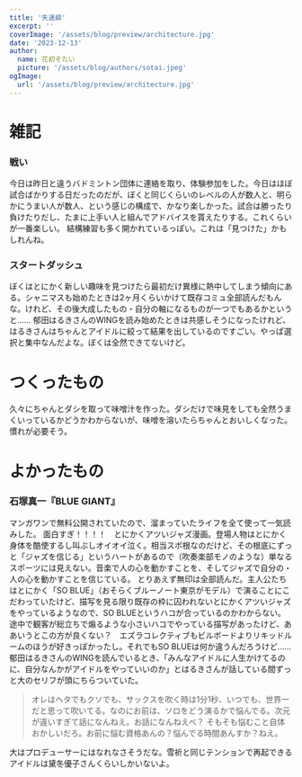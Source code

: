 ```yaml
---
title: '失速癖'
excerpt: ''
coverImage: '/assets/blog/preview/architecture.jpg'
date: '2023-12-13'
author:
  name: 花初そたい
  picture: '/assets/blog/authors/sotai.jpeg'
ogImage:
  url: '/assets/blog/preview/architecture.jpg'
---
```

# 雑記
### 戦い
今日は昨日と違うバドミントン団体に連絡を取り、体験参加をした。今日はほぼ試合ばかりする日だったのだが、ぼくと同じくらいのレベルの人が数人と、明らかにうまい人が数人、という感じの構成で、かなり楽しかった。試合は勝ったり負けたりだし、たまに上手い人と組んでアドバイスを貰えたりする。これくらいが一番楽しい。
結構練習も多く開かれているっぽい。これは「見つけた」かもしれんね。

### スタートダッシュ
ぼくはとにかく新しい趣味を見つけたら最初だけ異様に熱中してしまう傾向にある。シャニマスも始めたときは2ヶ月くらいかけて既存コミュ全部読んだもんな。けれど、その後大成したもの・自分の軸になるものが一つでもあるかというと……
郁田はるきさんのWINGを読み始めたときは共感しそうになったけれど、はるきさんはちゃんとアイドルに絞って結果を出しているのですごい。やっぱ選択と集中なんだよな。ぼくは全然できてないけど。

# つくったもの
久々にちゃんとダシを取って味噌汁を作った。ダシだけで味見をしても全然うまくいっているかどうかわからないが、味噌を溶いたらちゃんとおいしくなった。慣れが必要そう。

# よかったもの
### 石塚真一『BLUE GIANT』
マンガワンで無料公開されていたので、溜まっていたライフを全て使って一気読みした。
面白すぎ！！！！　とにかくアツいジャズ漫画。登場人物はとにかく身体を酷使するし叫ぶしオイオイ泣く。相当スポ根なのだけど、その根底にずっと「ジャズを信じる」というハートがあるので（吹奏楽部モノのような）単なるスポーツには見えない。音楽で人の心を動かすことを、そしてジャズで自分の・人の心を動かすことを信じている。
とりあえず無印は全部読んだ。主人公たちはとにかく「SO BLUE」（おそらくブルーノート東京がモデル）で演ることにこだわっていたけど、描写を見る限り既存の枠に囚われないとにかくアツいジャズをやっているようなので、SO BLUEというハコが合っているのかわからない。途中で観客が総立ちで煽るような小さいハコでやっている描写があったけど、ああいうとこの方が良くない？　エズラコレクティブもビルボードよりリキッドルームのほうが好きっぽかったし。それでもSO BLUEは何か違うんだろうけど……
郁田はるきさんのWINGを読んでいるとき、「みんなアイドルに人生かけてるのに、自分なんかがアイドルをやっていいのか」とはるきさんが話している間ずっと大のセリフが頭にちらついていた。

> オレはヘタでもクソでも、サックスを吹く時は1分1秒、いつでも、世界一だと思って吹いてる。なのにお前は、ソロをどう演るかで悩んでる。次元が違いすぎて話になんねえ。お話になんねえべ？
そもそも悩むこと自体おかしいだろ。お前に悩む資格あんの？悩んでる時間あんすか？ねえ。

大はプロデューサーにはなれなさそうだな。雪祈と同じテンションで再起できるアイドルは黛冬優子さんくらいしかいないよ。